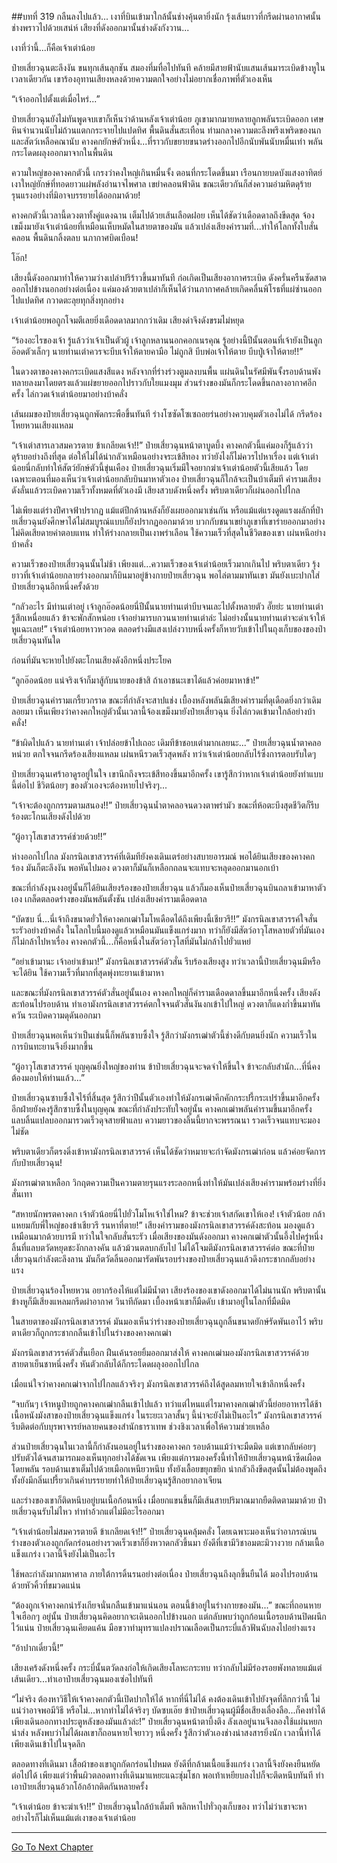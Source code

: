##บทที่ 319 กลืนลงไปแล้ว...
เงาที่บินเข้ามาใกล้นั้นช่างคุ้นตายิ่งนัก รุ้งเส้นยาวที่กรีดผ่านอากาศนั้นช่างพราวไปด้วยเสน่ห์ เสียงที่ดังออกมานั้นช่างดังกังวาน...

เงาที่ว่านี้...ก็คือเจ้าเต่าน้อย

ป๋ายเสี่ยวฉุนตะลึงงัน ขนทุกเส้นลุกชัน สมองทึ่มทื่อไปทันที คล้ายมีสายฟ้านับแสนเส้นมาระเบิดข้างหูในเวลาเดียวกัน เขาร้องอุทานเสียงหลงด้วยความตกใจอย่างไม่อยากเชื่อภาพที่ตัวเองเห็น

“เจ้าออกไปตั้งแต่เมื่อไหร่...”

ป๋ายเสี่ยวฉุนยังไม่ทันพูดจบเขาก็เห็นว่าด้านหลังเจ้าเต่าน้อย ภูเขามากมายหลายลูกพลันระเบิดออก เศษหินจำนวนนับไม่ถ้วนแตกกระจายไปแปดทิศ พื้นดินสั่นสะเทือน ท่ามกลางความตะลึงพรึงเพริดของนกและสัตว์เหลือคณานับ คางคกยักษ์ตัวหนึ่ง...ที่ราวกับขยายขนาดร่างออกไปอีกนับพันนับหมื่นเท่า พลันกระโดดผลุงออกมาจากในพื้นดิน

ความใหญ่ของคางคกตัวนี้ เกรงว่าคงใหญ่เกินหมื่นจั้ง ตอนที่กระโดดขึ้นมา เรือนกายบดบังแสงอาทิตย์ เงาใหญ่ยักษ์ที่ทอดยาวแผ่พลังอำนาจไพศาล เขย่าคลอนฟ้าดิน ขณะเดียวกันก็ส่งความอำมหิตดุร้ายรุนแรงอย่างที่มิอาจบรรยายได้ออกมาด้วย!

คางคกตัวนี้เวลานี้ดวงตาทั้งคู่แดงฉาน เต็มไปด้วยเส้นเลือดฝอย เห็นได้ชัดว่าเดือดดาลถึงขีดสุด จ้องเขม็งมายังเจ้าเต่าน้อยที่เหมือนเห็บหมัดในสายตาของมัน แล้วเปล่งเสียงคำรามที่...ทำให้โลกทั้งใบสั่นคลอน พื้นดินกลิ้งตลบ นภากาศบิดเบือน!

โอ๊ก!

เสียงนี้ดังออกมาทำให้ความว่างเปล่าปริร้าวขึ้นมาทันที ก่อเกิดเป็นเสียงอากาศระเบิด ดังครั่นครืนซัดสาดออกไปข้างนอกอย่างต่อเนื่อง แค่มองด้วยตาเปล่าก็เห็นได้ว่านภากาศคล้ายเกิดคลื่นพิโรธที่แผ่ซ่านออกไปแปดทิศ กวาดตะลุยทุกสิ่งทุกอย่าง

เจ้าเต่าน้อยพอถูกโจมตีเลยยิ่งเดือดดาลมากกว่าเดิม เสียงด่าจึงดังขรมไม่หยุด

“ร้องอะไรของเจ้า รู้แล้วว่าเจ้าเป็นตัวผู้ เจ้าลูกหลานนอกคอกเนรคุณ รู้อย่างนี้ปีนั้นตอนที่เจ้ายังเป็นลูกอ๊อดตัวเล็กๆ นายท่านเต่าควรจะบีบเจ้าให้ตายคามือ ไม่ถูกสิ บีบพ่อเจ้าให้ตาย บีบปู่เจ้าให้ตาย!!”

ในดวงตาของคางคกระเบิดแสงสีแดง หลังจากที่ร่างร่วงตูมลงบนพื้น แผ่นดินในรัศมีพันจั้งรอบด้านพังทลายลงมาโดยตรงแล้วแผ่ขยายออกไปราวกับใยแมงมุม ส่วนร่างของมันก็กระโดดขึ้นกลางอากาศอีกครั้ง ไล่กวดเจ้าเต่าน้อยมาอย่างบ้าคลั่ง

เส้นผมของป๋ายเสี่ยวฉุนถูกพัดกระพือขึ้นทันที ร่างโซซัดโซเซถอยร่นอย่างควบคุมตัวเองไม่ได้ กรีดร้องโหยหวนเสียงแหลม

“เจ้าเต่าสารเลวสมควรตาย ข้าเกลียดเจ้า!!” ป๋ายเสี่ยวฉุนหน้าตาบูดบึ้ง คางคกตัวนี้แค่มองก็รู้แล้วว่าดุร้ายอย่างถึงที่สุด ต่อให้ไม่ได้น่ากลัวเหมือนอย่างจระเข้สีทอง ทว่ายังไงก็ไม่ควรไปหาเรื่อง แต่เจ้าเต่าน้อยนี่กลับทำให้สัตว์ยักษ์ตัวนี้ขุ่นเคือง ป๋ายเสี่ยวฉุนเริ่มมีใจอยากฆ่าเจ้าเต่าน้อยตัวนี้เสียแล้ว โดยเฉพาะตอนที่มองเห็นว่าเจ้าเต่าน้อยกลับบินมาหาตัวเอง ป๋ายเสี่ยวฉุนก็ใกล้จะเป็นบ้าเต็มที คำรามเสียงดังลั่นแล้วระเบิดความเร็วทั้งหมดที่ตัวเองมี เสียงสวบดังหนึ่งครั้ง พริบตาเดียวก็เผ่นออกไปไกล

ไม่เพียงแต่ร่างปีศาจฟ้าปรากฏ แม้แต่ปีกด้านหลังก็ยังเผยออกมาเช่นกัน หรือแม้แต่แรงดูดแรงผลักที่ป๋ายเสี่ยวฉุนยังศึกษาได้ไม่สมบูรณ์แบบก็ยังปรากฏออกมาด้วย บวกกับชนาเขย่าภูเขาที่เขาร่ายออกมาอย่างไม่คิดเสียดายค่าตอบแทน ทำให้ร่างกลายเป็นเงาพร่าเลือน ใช้ความเร็วที่สุดในชีวิตของเขา เผ่นหนีอย่างบ้าคลั่ง

ความเร็วของป๋ายเสี่ยวฉุนนั้นไม่ช้า เพียงแต่...ความเร็วของเจ้าเต่าน้อยเร็วมากเกินไป พริบตาเดียว รุ้งยาวที่เจ้าเต่าน้อยกลายร่างออกมาก็บินมาอยู่ข้างกายป๋ายเสี่ยวฉุน พอไล่ตามมาทันเขา มันยังเบะปากใส่ป๋ายเสี่ยวฉุนอีกหนึ่งครั้งด้วย

“กลัวอะไร มีท่านเต่าอยู่ เจ้าลูกอ๊อดน้อยนี่ปีนั้นนายท่านเต่าบีบจนเละไปตั้งหลายตัว อั๊ยย่ะ นายท่านเต่ารู้สึกเหนื่อยแล้ว ข้าจะพักสักหน่อย เจ้าอย่ามารบกวนนายท่านเต่าล่ะ ไม่อย่างนั้นนายท่านเต่าจะด่าเจ้าให้หูแฉะเลย!” เจ้าเต่าน้อยหาวหวอด ตลอดร่างมีแสงเปล่งวาบหนึ่งครั้งก็หายวับเข้าไปในถุงเก็บของของป๋ายเสี่ยวฉุนทันใด

ก่อนที่มันจะหายไปยังตะโกนเสียงดังอีกหนึ่งประโยค

“ลูกอ๊อดน้อย แน่จริงเจ้าก็มาสู้กับนายของข้าสิ ถ้าเอาชนะเขาได้แล้วค่อยมาหาข้า!”

ป๋ายเสี่ยวฉุนคำรามเกรี้ยวกราด ขณะที่กำลังจะสาปแช่ง เบื้องหลังพลันมีเสียงคำรามที่ดุเดือดยิ่งกว่าเดิมลอยมา เห็นเพียงว่าคางคกใหญ่ตัวนั้นเวลานี้จ้องเขม็งมายังป๋ายเสี่ยวฉุน ยิ่งไล่กวดเข้ามาใกล้อย่างบ้าคลั่ง!

“ข้าผิดไปแล้ว นายท่านเต่า เจ้าปล่อยข้าไปเถอะ เดิมทีข้าชอบเต่ามากเลยนะ...” ป๋ายเสี่ยวฉุนน้ำตาคลอหน่วย ตกใจจนกรีดร้องเสียงแหลม เผ่นหนีรวดเร็วสุดพลัง ทว่าเจ้าเต่าน้อยกลับไร้ซึ่งการตอบรับใดๆ

ป๋ายเสี่ยวฉุนเศร้าอาดูรอยู่ในใจ เขานึกถึงจระเข้สีทองขึ้นมาอีกครั้ง เขารู้สึกว่าหากเจ้าเต่าน้อยยังทำแบบนี้ต่อไป ชีวิตน้อยๆ ของตัวเองจะต้องหายไปจริงๆ...

“เจ้าจะต้องถูกกรรมตามสนอง!!” ป๋ายเสี่ยวฉุนน้ำตาคลอจนดวงตาพร่ามัว ขณะที่ห้อตะบึงสุดชีวิตก็รีบร้องตะโกนเสียงดังไปด้วย

“ผู้อาวุโสเขาสวรรค์ช่วยด้วย!!”

ห่างออกไปไกล มังกรนิลเขาสวรรค์ที่เดิมทียังคงเดินเตร่อย่างสบายอารมณ์ พอได้ยินเสียงของคางคกร้อง มันก็ตะลึงงัน พอหันไปมอง ดวงตาก็มันก็เหลือกถลนจะแทบจะหลุดออกมานอกเบ้า

ขณะที่กำลังงุนงงอยู่นั้นก็ได้ยินเสียงร้องของป๋ายเสี่ยวฉุน แล้วก็มองเห็นป๋ายเสี่ยวฉุนบินถลาเข้ามาหาตัวเอง เกล็ดตลอดร่างของมันพลันตั้งชัน เปล่งเสียงคำรามเดือดดาล

“บัดซบ นี่...นี่เจ้าถึงขนาดยั่วให้คางคกเฒ่าโมโหเดือดได้ถึงเพียงนี้เชียวรึ!!” มังกรนิลเขาสวรรค์ใจสั่นระรัวอย่างบ้าคลั่ง ในโลกใบนี้มองดูแล้วเหมือนมันแข็งแกร่งมาก ทว่าก็ยังมีสัตว์อาวุโสหลายตัวที่มันเองก็ไม่กล้าไปหาเรื่อง คางคกตัวนี้...ก็คือหนึ่งในสัตว์อาวุโสที่มันไม่กล้าไปยั่วแหย่

“อย่าเข้ามานะ เจ้าอย่าเข้ามา!” มังกรนิลเขาสวรรค์ตัวสั่น รีบร้องเสียงสูง ทว่าเวลานี้ป๋ายเสี่ยวฉุนมีหรือจะได้ยิน ใช้ความเร็วที่มากที่สุดพุ่งทะยานเข้ามาหา

และขณะที่มังกรนิลเขาสวรรค์ตัวสั่นอยู่นั้นเอง คางคกใหญ่ก็คำรามเดือดดาลขึ้นมาอีกหนึ่งครั้ง เสียงดังสะท้อนไปรอบด้าน ทำเอามังกรนิลเขาสวรรค์ตกใจจนตัวสั่นงันงกเข้าไปใหญ่ ดวงตาก็แดงก่ำขึ้นมาทันควัน ระเบิดความดุดันออกมา

ป๋ายเสี่ยวฉุนพอเห็นว่าเป็นเช่นนี้ก็พลันซาบซึ้งใจ รู้สึกว่ามังกรเฒ่าตัวนี้ช่างดีกับตนยิ่งนัก ความเร็วในการบินทะยานจึงยิ่งมากขึ้น

“ผู้อาวุโสเขาสวรรค์ บุญคุณยิ่งใหญ่ของท่าน ข้าป๋ายเสี่ยวฉุนจะจดจำให้ขึ้นใจ ข้าจะกลับสำนัก...ที่นี่คงต้องมอบให้ท่านแล้ว...”

ป๋ายเสี่ยวฉุนซาบซึ้งใจไร้ที่สิ้นสุด รู้สึกว่าปีนั้นตัวเองทำให้มังกรเฒ่าคึกคักกระปรี้กระเปร่าขึ้นมาอีกครั้ง อีกฝ่ายยังคงรู้สึกซาบซึ้งในบุญคุณ ขณะที่กำลังประทับใจอยู่นั้น คางคกเฒ่าพลันคำรามขึ้นมาอีกครั้ง แลบลิ้นแปลบออกมารวดเร็วดุจสายฟ้าแลบ ความยาวของลิ้นนี้ยากจะพรรณนา รวดเร็วจนแทบจะมองไม่ชัด

พริบตาเดียวก็ตรงดิ่งเข้าหามังกรนิลเขาสวรรค์ เห็นได้ชัดว่าหมายจะกำจัดมังกรเฒ่าก่อน แล้วค่อยจัดการกับป๋ายเสี่ยวฉุน!

มังกรเฒ่าตาเหลือก วิกฤตความเป็นความตายรุนแรงระลอกหนึ่งทำให้มันเปล่งเสียงคำรามพร้อมร่างที่ยิ่งสั่นเทา

“สหายนักพรตคางคก เจ้าตัวน้อยนี่ไปยั่วโมโหเจ้าใช่ไหม? ข้าจะช่วยเจ้าสกัดเขาให้เอง! เจ้าตัวน้อย กล้าแหยมกับพี่ใหญ่ของข้าเชียวรึ รนหาที่ตาย!” เสียงคำรามของมังกรนิลเขาสวรรค์ดังสะท้อน มองดูแล้วเหมือนมากด้วยบารมี ทว่าในใจกลับสั่นระรัว เมื่อเสียงของมันดังออกมา คางคกเฒ่าตัวนั้นอึ้งไปครู่หนึ่ง ลิ้นที่แลบตวัดหยุดชะงักกลางคัน แล้วม้วนตลบกลับไป ไม่ได้โจมตีมังกรนิลเขาสวรรค์ต่อ ขณะที่ป๋ายเสี่ยวฉุนกำลังตะลึงลาน มันก็ตวัดลิ้นออกมารัดพันรอบร่างของป๋ายเสี่ยวฉุนแล้วดึงกระชากกลับอย่างแรง

ป๋ายเสี่ยวฉุนร้องโหยหวน อยากร้องไห้แต่ไม่มีน้ำตา เสียงร้องของเขาดังออกมาได้ไม่นานนัก พริบตานั้นข้างหูก็มีเสียงแหลมกรีดผ่าอากาศ วินาทีถัดมา เบื้องหน้าเขาก็มืดดับ เข้ามาอยู่ในโลกที่มืดมิด

ในสายตาของมังกรนิลเขาสวรรค์ มันมองเห็นว่าร่างของป๋ายเสี่ยวฉุนถูกลิ้นขนาดยักษ์รัดพันเอาไว้ พริบตาเดียวก็ถูกกระชากกลืนเข้าไปในร่างของคางคกเฒ่า

มังกรนิลเขาสวรรค์ตัวสั่นเยือก ฝืนเค้นรอยยิ้มออกมาส่งให้ คางคกเฒ่ามองมังกรนิลเขาสวรรค์ด้วยสายตาเย็นชาหนึ่งครั้ง หันตัวกลับได้ก็กระโดดผลุงออกไปไกล

เมื่อแน่ใจว่าคางคกเฒ่าจากไปไกลแล้วจริงๆ มังกรนิลเขาสวรรค์ถึงได้สูดลมหายใจเข้าลึกหนึ่งครั้ง

“จบกันๆ เจ้าหนูป๋ายถูกคางคกเฒ่ากลืนเข้าไปแล้ว ทว่าแต่ไหนแต่ไรมาคางคกเฒ่าตัวนี้ย่อยอาหารได้ช้า เนื้อหนังมังสาของป๋ายเสี่ยวฉุนแข็งแกร่ง ในระยะเวลาสั้นๆ นี้น่าจะยังไม่เป็นอะไร” มังกรนิลเขาสวรรค์รีบติดต่อกับบุรพาจารย์หลายคนของสำนักธาราเทพ ช่วงชิงเวลาเพื่อให้ความช่วยเหลือ

ส่วนป๋ายเสี่ยวฉุนในเวลานี้ก็กำลังนอนอยู่ในร่างของคางคก รอบด้านแม้ว่าจะมืดมิด แต่เขากลับค่อยๆ ปรับตัวได้จนสามารถมองเห็นทุกอย่างได้ชัดเจน เพียงแต่การมองครั้งนี้ทำให้ป๋ายเสี่ยวฉุนหน้าซีดเผือดโดยพลัน รอบด้านเขาเต็มไปด้วยเมือกเหนียวหนึบ ทั้งยังเลื้อยขยุกขยิก น่ากลัวถึงขีดสุดนั้นไม่ต้องพูดถึง ทั้งยังมีกลิ่นเปรี้ยวเกินคำบรรยายทำให้ป๋ายเสี่ยวฉุนรู้สึกอยากอาเจียน

และร่างของเขาก็ติดหนึบอยู่บนเนื้อก้อนหนึ่ง เมื่อยกแขนขึ้นก็มีเส้นสายปริมาณมากยืดติดตามมาด้วย ป๋ายเสี่ยวฉุนรับไม่ไหว ทำท่าอ้วกแต่ไม่มีอะไรออกมา

“เจ้าเต่าน้อยไม่สมควรตายดี ข้าเกลียดเจ้า!!” ป๋ายเสี่ยวฉุนคลุ้มคลั่ง โดยเฉพาะมองเห็นว่าอาภรณ์บนร่างของตัวเองถูกกัดกร่อนอย่างรวดเร็วเขาก็ยิ่งหวาดกลัวขึ้นมา ยังดีที่เขามีวิชาอมตะมิวางวาย กล้ามเนื้อแข็งแกร่ง เวลานี้จึงยังไม่เป็นอะไร

ใช้พละกำลังมากมหาศาล ภายใต้การดิ้นรนอย่างต่อเนื่อง ป๋ายเสี่ยวฉุนถึงลุกขึ้นยืนได้ มองไปรอบด้านด้วยหัวคิ้วที่ขมวดแน่น

“ต้องถูกเจ้าคางคกน่ารังเกียจนั่นกลืนเข้ามาแน่นอน ตอนนี้ข้าอยู่ในร่างกายของมัน...” ขณะที่ถอนหายใจเฮือกๆ อยู่นั้น ป๋ายเสี่ยวฉุนคิดอยากจะเดินออกไปข้างนอก แต่กลับพบว่าถูกก้อนเนื้อรอบด้านปิดผนึกไว้แน่น ป๋ายเสี่ยวฉุนเคียดแค้น มือขวาทำมุทราแปลงปราณเลือดเป็นกระบี่แล้วฟันฉับลงไปอย่างแรง

“อ้าปากเดี๋ยวนี้!”

เสียงเคร้งดังหนึ่งครั้ง กระบี่นั้นตวัดลงก่อให้เกิดเสียงโลหะกระทบ ทว่ากลับไม่มีร่องรอยพังทลายแม้แต่เส้นเดียว...ทำเอาป๋ายเสี่ยวฉุนมองเซ่อไปทันที

“ไม่จริง ต้องหาวิธีให้เจ้าคางคกตัวนี้เปิดปากให้ได้ หากที่นี่ไม่ได้ คงต้องเดินเข้าไปยังจุดที่ลึกกว่านี้ ไม่แน่ว่าอาจพอมีวิธี หรือไม่...หากทำไม่ได้จริงๆ บัดซบเอ๊ย ข้าป๋ายเสี่ยวฉุนผู้มีชื่อเสียงเลื่องลือ...ก็คงทำได้เพียงเดินออกทางประตูหลังของมันแล้วล่ะ!” ป๋ายเสี่ยวฉุนหน้าตาบึ้งตึง ลังเลอยู่นานจึงลองใช้แผ่นหยกนำส่ง หลังพบว่าไม่ได้ผลเขาก็ถอนหายใจยาวๆ หนึ่งครั้ง รู้สึกว่าตัวเองช่างน่าสงสารยิ่งนัก เวลานี้ทำได้เพียงเดินเข้าไปในจุดลึก

ตลอดทางที่เดินมา เสื้อผ้าของเขาถูกกัดกร่อนไปหมด ยังดีที่กล้ามเนื้อแข็งแกร่ง เวลานี้จึงยังคงยืนหยัดต่อไปได้ เพียงแต่ว่าพื้นผิวตลอดทางที่เดินมาแหยะแฉะชุ่มโชก พอเท้าเหยียบลงไปก็จะตึดหนึบทันที ทำเอาป๋ายเสี่ยวฉุนอ้วกโอ้กอ้ากติดกันหลายครั้ง

“เจ้าเต่าน้อย ข้าจะฆ่าเจ้า!!” ป๋ายเสี่ยวฉุนใกล้บ้าเต็มที พลิกหาไปทั่วถุงเก็บของ ทว่าไม่ว่าเขาจะหาอย่างไรก็ไม่เห็นแม้แต่เงาของเจ้าเต่าน้อย

------


[Go To Next Chapter]( ./137.md)